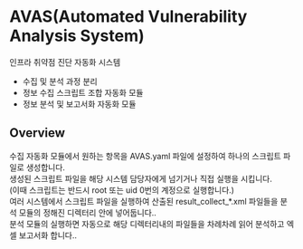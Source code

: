 # AVAS(Automated Vulnerability Analysis System)
인프라 취약점 진단 자동화 시스템
* 수집 및 분석 과정 분리
* 정보 수집 스크립트 조합 자동화 모듈
* 정보 분석 및 보고서화 자동화 모듈

## Overview
수집 자동화 모듈에서 원하는 항목을 AVAS.yaml 파일에 설정하여 하나의 스크립트 파일로 생성합니다.   
생성된 스크립트 파일을 해당 시스템 담당자에게 넘기거나 직접 실행을 시킵니다.   
(이때 스크립트는 반드시 root 또는 uid 0번의 계정으로 실행합니다.)   
여러 시스템에서 스크립트 파일을 실행하여 산출된 result_collect_*.xml 파일들을 분석 모듈의 정해진 디렉터리 안에 넣어둡니다..   
분석 모듈의 실행하면 자동으로 해당 디렉터리내의 파일들을 차례차례 읽어 분석하고  엑셀 보고서화  합니다..   

